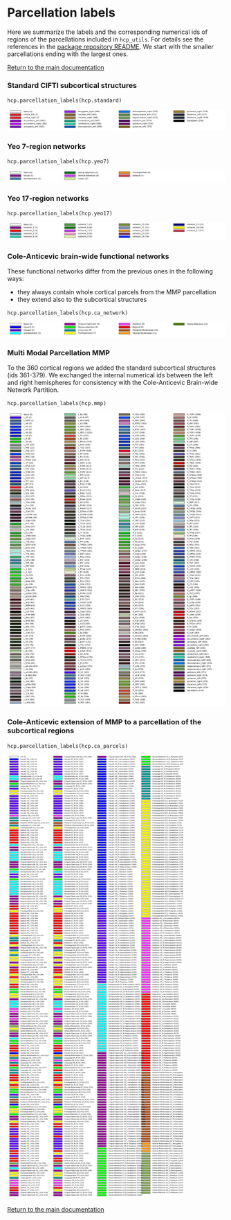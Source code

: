 # Parcellation labels

Here we summarize the labels and the corresponding numerical ids of regions of the parcellations included in `hcp_utils`. For details see the references in the [package repository README](https://github.com/rmldj/hcp-utils).
We start with the smaller parcellations ending with the largest ones.

[Return to the main documentation](index.html)


### Standard CIFTI subcortical structures

```
hcp.parcellation_labels(hcp.standard)
```

![standard parcellation labels](images/standard.png)


### Yeo 7-region networks

```
hcp.parcellation_labels(hcp.yeo7)
```

![yeo-7 parcellation labels](images/yeo7.png)


### Yeo 17-region networks

```
hcp.parcellation_labels(hcp.yeo17)
```

![yeo-17 parcellation labels](images/yeo17.png)

### Cole-Anticevic brain-wide functional networks

These functional networks differ from the previous ones in the following ways:

* they always contain whole cortical parcels from the MMP parcellation
* they extend also to the subcortical structures 

```
hcp.parcellation_labels(hcp.ca_network)
```

![ca_network parcellation labels](images/ca_network.png)


### Multi Modal Parcellation MMP

To the 360 cortical regions we added the standard subcortical structures (ids 361-379).
We exchanged the internal numerical ids between the left and right hemispheres for consistency with the Cole-Anticevic Brain-wide Network Partition. 

```
hcp.parcellation_labels(hcp.mmp)
```

![mmp parcellation labels](images/mmp.png)

### Cole-Anticevic extension of MMP to a parcellation of the subcortical regions

```
hcp.parcellation_labels(hcp.ca_parcels)
```

![ca_parcels parcellation labels](images/ca_parcels.png)


[Return to the main documentation](index.html)

